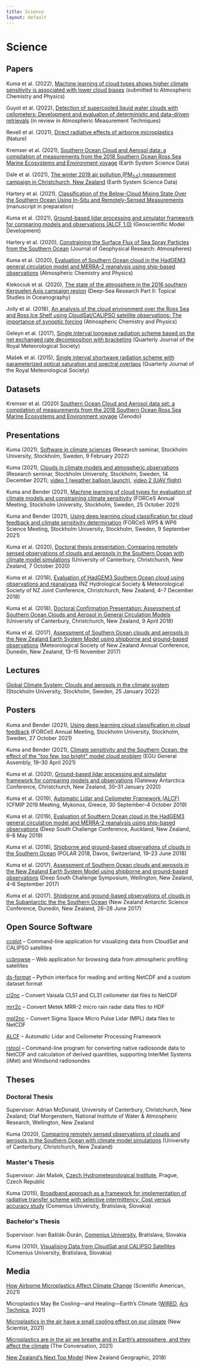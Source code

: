 ```yaml
---
title: Science
layout: default
---
```


# Science

## Papers

Kuma et al. (2022), [Machine learning of cloud types shows higher climate sensitivity is associated with lower cloud biases](papers/kuma_et_al_2022/) (submitted to Atmospheric Chemistry and Physics)

Guyot et al. (2022), [Detection of supercooled liquid water clouds with ceilometers: Development and evaluation of deterministic and data-driven retrievals](https://amt.copernicus.org/preprints/amt-2022-10/) (in review in Atmospheric Measurement Techniques)

Revell et al. (2021), [Direct radiative effects of airborne microplastics](papers/revell_et_al_2021/) (Nature)

Kremser et al. (2021), [Southern Ocean Cloud and Aerosol data: a compilation of measurements from the 2018 Southern Ocean Ross Sea Marine Ecosystems and Environment voyage](papers/kremser_et_al_2021/) (Earth System Science Data)

Dale et al. (2021), [The winter 2019 air pollution (PM<sub>2.5</sub>) measurement campaign in Christchurch, New Zealand](papers/dale_et_al_2021/) (Earth System Science Data)

Hartery et al. (2021), [Classification of the Below-Cloud Mixing State Over the Southern Ocean Using In-Situ and Remotely-Sensed Measurements](papers/hartery_et_al_2021) (manuscript in preparation)

Kuma et al. (2021), [Ground-based lidar processing and simulator framework for comparing models and observations (ALCF 1.0)](papers/kuma_et_al_2021/) (Geoscientific Model Development)

Hartery et al. (2020), [Constraining the Surface Flux of Sea Spray Particles from the Southern Ocean](papers/hartery_et_al_2020/) (Journal of Geophysical Research: Atmospheres)

Kuma et al. (2020), [Evaluation of Southern Ocean cloud in the HadGEM3 general circulation model and MERRA-2 reanalysis using ship-based observations](papers/kuma_et_al_2020a/) (Atmospheric Chemistry and Physics)

Klekociuk et al. (2020), [The state of the atmosphere in the 2016 southern Kerguelen Axis campaign region](papers/klekociuk_et_al_2020/) (Deep-Sea Research Part II: Topical Studies in Oceanography)

Jolly et al. (2018), [An analysis of the cloud environment over the Ross Sea and Ross Ice Shelf using CloudSat/CALIPSO satellite observations: The importance of synoptic forcing](papers/jolly_et_al_2018/) (Atmospheric Chemistry and Physics)

Geleyn et al. (2017), [Single interval longwave radiation scheme based on the net exchanged rate decomposition with bracketing](papers/geleyn_et_al_2017/) (Quarterly Journal of the Royal Meteorological Society)

Mašek et al. (2015), [Single interval shortwave radiation scheme with parameterized optical saturation and spectral overlaps](papers/masek_et_al_2015/) (Quarterly Journal of the Royal Meteorological Society)

## Datasets

Kremser et al. (2020) [Southern Ocean Cloud and Aerosol data set: a compilation of measurements from the 2018 Southern Ocean Ross Sea Marine Ecosystems and Environment voyage](https://zenodo.org/record/4060237) (Zenodo)

## Presentations

Kuma (2021), [Software in climate sciences](https://zenodo.org/record/6025116) (Research seminar, Stockholm University, Stockholm, Sweden, 9 February 2022)

Kuma (2021), [Clouds in climate models and atmospheric observations](https://zenodo.org/record/5905775) (Research seminar, Stockholm University, Stockholm, Sweden, 14 December 2021); [video 1 (weather balloon launch)](https://files.peterkuma.net/media/svxde2yho3/radiosonde.webm), [video 2 (UAV flight)](https://files.peterkuma.net/media/3k146je3bn/uav.webm)

Kuma and Bender (2021), [Machine learning of cloud types for evaluation of climate models and constraining climate sensitivity](https://zenodo.org/record/5605043) (FORCeS Annual Meeting, Stockholm University, Stockholm, Sweden, 25 October 2021)

Kuma and Bender (2021), [Using deep learning cloud classification for cloud feedback and climate sensitivity determination](https://zenodo.org/record/5609454) (FORCeS WP5 & WP6 Science Meeting, Stockholm University, Stockholm, Sweden, 9 September 2021)

Kuma et al. (2020), [Doctoral thesis presentation: Comparing remotely sensed observations of clouds and aerosols in the Southern Ocean with climate model simulations](https://zenodo.org/record/5636022) (University of Canterbury, Christchurch, New Zealand, 7 October 2020)

Kuma et al. (2018), [Evaluation of HadGEM3 Southern Ocean cloud using observations and reanalyses](https://zenodo.org/record/5636003) (NZ Hydrological Society & Meteorological Society of NZ Joint Conference, Christchurch, New Zealand, 4–7 December 2018)

Kuma et al. (2018), [Doctoral Confirmation Presentation: Assessment of Southern Ocean Clouds and Aerosol in General Circulation Models](https://zenodo.org/record/5635851) (University of Canterbury, Christchurch, New Zealand, 9 April 2018)

Kuma et al. (2017), [Assessment of Southern Ocean clouds and aerosols in the New Zealand Earth System Model using shipborne and ground-based observations](https://zenodo.org/record/5635689) (Meteorological Society of New Zealand Annual Conference, Dunedin, New Zealand, 13–15 November 2017)

## Lectures

[Global Climate System: Clouds and aerosols in the climate system](https://zenodo.org/record/5905868) (Stockholm University, Stockholm, Sweden, 25 January 2022)

## Posters

Kuma and Bender (2021), [Using deep learning cloud classiﬁcation in cloud feedback](https://zenodo.org/record/5605067) (FORCeS Annual Meeting, Stockholm University, Stockholm, Sweden, 27 October 2021)

Kuma and Bender (2021), [Climate sensitivity and the Southern Ocean: the effect of the "too few, too bright" model cloud problem](https://zenodo.org/record/4707302) (EGU General Assembly, 19–30 April 2021)

Kuma et al. (2020), [Ground-based lidar processing and simulator framework for comparing models and observations](https://zenodo.org/record/3764299) (Gateway Antarctica Conference, Christchurch, New Zealand, 30–31 January 2020)

Kuma et al. (2019), [Automatic Lidar and Ceilometer Framework (ALCF)](https://zenodo.org/record/3764287) (CFMIP 2019 Meeting, Mykonos, Greece, 30 September–4 October 2019)

Kuma et al. (2019), [Evaluation of Southern Ocean cloud in the HadGEM3 general circulation model and MERRA-2 reanalysis using ship-based observations](https://zenodo.org/record/3764275) (Deep South Challenge Conference, Auckland, New Zealand, 6–8 May 2019)

Kuma et al. (2018), [Shipborne and ground-based observations of clouds in the Southern Ocean](https://zenodo.org/record/3764269) (POLAR 2018, Davos, Switzerland, 19–23 June 2018)

Kuma et al. (2017), [Assessment of Southern Ocean clouds and aerosols in the New Zealand Earth System Model using shipborne and ground-based observations](https://zenodo.org/record/3764267) (Deep South Challenge Symposium, Wellington, New Zealand, 4–6 September 2017)

Kuma et al. (2017), [Shipborne and ground-based observations of clouds in the Subantarctic the the Southern Ocean](https://zenodo.org/record/3764265) (New Zealand Antarctic Science Conference, Dunedin, New Zealand, 26–28 June 2017)

## Open Source Software

[ccplot](https://ccplot.org) – Command-line application for visualizing data from CloudSat and CALIPSO satellites

[ccbrowse](https://browse.ccplot.org) – Web application for browsing data from atmospheric profiling satellites

[ds-format](https://github.com/peterkuma/ds-format) – Python interface for reading and writing NetCDF and a custom dataset format

[cl2nc](https://github.com/peterkuma/cl2nc) – Convert Vaisala CL51 and CL31 ceilometer dat files to NetCDF

[mrr2c](https://github.com/peterkuma/mrr2c) – Convert Metek MRR-2 micro rain radar data files to HDF

[mpl2nc](https://github.com/peterkuma/mpl2nc) – Convert Sigma Space Micro Pulse Lidar (MPL) data files to NetCDF

[ALCF](https://alcf-lidar.github.io) – Automatic Lidar and Ceilometer Processing Framework

[rstool](https://github.com/peterkuma/rstool) – Command-line program for converting native radiosonde data to NetCDF and calculation of derived quantities, supporting InterMet Systems (iMet) and Windsond radiosondes

## Theses

### Doctoral Thesis

Supervisor: Adrian McDonald, University of Canterbury, Christchurch, New Zealand; Olaf Morgenstern, National Institute of Water & Atmospheric Research, Wellington, New Zealand

Kuma (2020), [Comparing remotely sensed observations of clouds and aerosols in the Southern Ocean with climate model simulations](theses/kuma_2020/) (University of Canterbury, Christchurch, New Zealand)

### Master's Thesis

Supervisor: Ján Mašek, [Czech Hydrometeorological Institute](http://portal.chmi.cz/?l=en), Prague, Czech Republic

Kuma (2015), [Broadband approach as a framework for implementation of radiative transfer scheme with selective intermittency: Cost versus accuracy study](theses/kuma_2015/) (Comenius University, Bratislava, Slovakia)

### Bachelor's Thesis

Supervisor: Ivan Bašták-Ďurán, [Comenius University](https://uniba.sk/en), Bratislava, Slovakia

Kuma (2010), [Visualising Data from CloudSat and CALIPSO Satellites](theses/kuma_2010/) (Comenius University, Bratislava, Slovakia)

## Media

[How Airborne Microplastics Affect Climate Change](https://www.scientificamerican.com/article/how-airborne-microplastics-affect-climate-change1/) (Scientific American, 2021)

Microplastics May Be Cooling—and Heating—Earth’s Climate ([WIRED](https://www.wired.com/story/microplastics-may-be-cooling-and-heating-earths-climate/), [Ars Technica](https://arstechnica.com/science/2021/10/microplastics-may-be-cooling-and-heating-earths-climate/), 2021)

[Microplastics in the air have a small cooling effect on our climate](https://www.newscientist.com/article/2294440-microplastics-in-the-air-have-a-small-cooling-effect-on-our-climate/) (New Scientist, 2021)

[Microplastics are in the air we breathe and in Earth’s atmosphere, and they affect the climate](https://theconversation.com/microplastics-are-in-the-air-we-breathe-and-in-earths-atmosphere-and-they-affect-the-climate-170093) (The Conversation, 2021)

[New Zealand’s Next Top Model](https://www.nzgeo.com/stories/esm/) (New Zealand Geographic, 2018)
